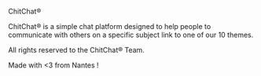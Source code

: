 ChitChat®

ChitChat® is a simple chat platform designed to help people to communicate with others on a specific subject link to one of our 10 themes.

All rights reserved to the ChitChat® Team.

Made with <3 from Nantes !